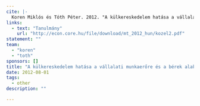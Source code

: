 ```yaml
---
cite: |-
  Koren Miklós és Tóth Péter. 2012. "A külkereskedelem hatása a vállalati munkaerőre és a bérek alakulására"
links:
  - text: "Tanulmány"
    url: "http://econ.core.hu/file/download/mt_2012_hun/kozel2.pdf"
statement: ""
team:
  - "koren"
  - "toth"
sponsors: []
title: "A külkereskedelem hatása a vállalati munkaerőre és a bérek alakulására"
date: 2012-08-01
tags:
  - other
description: ""

---
```



